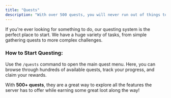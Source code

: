 ```yaml
---
title: "Quests"
description: "With over 500 quests, you will never run out of things to do! Quests are a fun way to challenge yourself and earn rewards."
---
```


If you're ever looking for something to do, our questing system is the perfect place to start. We have a huge variety of tasks, from simple gathering quests to more complex challenges.

### How to Start Questing:

Use the `/quests` command to open the main quest menu. Here, you can browse through hundreds of available quests, track your progress, and claim your rewards.

With **500+ quests**, they are a great way to explore all the features the server has to offer while earning some great loot along the way!